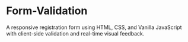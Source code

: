 # Form-Validation
A responsive registration form using HTML, CSS, and Vanilla JavaScript with client-side validation and real-time visual feedback.
